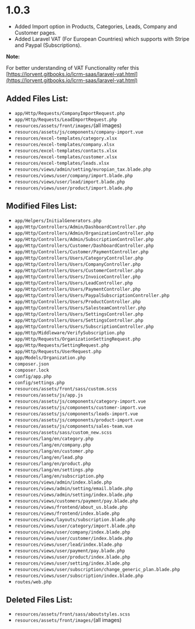 # 1.0.3

* Added Import option in Products, Categories, Leads, Company and Customer pages.
* Added Laravel VAT \(For European Countries\) which supports with Stripe and Paypal \(Subscriptions\).

**Note:**

For better understanding of VAT Functionality refer this [https://lorvent.gitbooks.io/lcrm-saas/laravel-vat.html](https://lorvent.gitbooks.io/lcrm-saas/laravel-vat.html)

## Added Files List:

* `app/Http/Requests/CompanyImportRequest.php`
* `app/Http/Requests/LeadImportRequest.php`
* `resources/assets/front/images/`\(all images\)
* `resources/assets/js/components/company-import.vue`
* `resources/excel-templates/category.xlsx`
* `resources/excel-templates/company.xlsx`
* `resources/excel-templates/contacts.xlsx`
* `resources/excel-templates/customer.xlsx`
* `resources/excel-templates/leads.xlsx`
* `resources/views/admin/setting/europian_tax.blade.php`
* `resources/views/user/company/import.blade.php`
* `resources/views/user/lead/import.blade.php`
* `resources/views/user/product/import.blade.php`

## Modified Files List:

* `app/Helpers/InitialGenerators.php`
* `app/Http/Controllers/Admin/DashboardController.php`
* `app/Http/Controllers/Admin/OrganizationController.php`
* `app/Http/Controllers/Admin/SubscriptionController.php`
* `app/Http/Controllers/Customer/DashboardController.php`
* `app/Http/Controllers/Customer/PaymentController.php`
* `app/Http/Controllers/Users/CategoryController.php`
* `app/Http/Controllers/Users/CompanyController.php`
* `app/Http/Controllers/Users/CustomerController.php`
* `app/Http/Controllers/Users/InvoiceController.php`
* `app/Http/Controllers/Users/LeadController.php`
* `app/Http/Controllers/Users/PaymentController.php`
* `app/Http/Controllers/Users/PaypalSubscriptionController.php`
* `app/Http/Controllers/Users/ProductController.php`
* `app/Http/Controllers/Users/SalesteamController.php`
* `app/Http/Controllers/Users/SettingsController.php`
* `app/Http/Controllers/Users/SettingsController.php`
* `app/Http/Controllers/Users/SubscriptionController.php`
* `app/Http/Middleware/VerifySubscription.php`
* `app/Http/Requests/OrganizationSettingRequest.php`
* `app/Http/Requests/SettingRequest.php`
* `app/Http/Requests/UserRequest.php`
* `app/Models/Organization.php`
* `composer.json`
* `composer.lock`
* `config/app.php`
* `config/settings.php`
* `resources/assets/front/sass/custom.scss`
* `resources/assets/js/app.js`
* `resources/assets/js/components/category-import.vue`
* `resources/assets/js/components/customer-import.vue`
* `resources/assets/js/components/leads-import.vue`
* `resources/assets/js/components/product-import.vue`
* `resources/assets/js/components/sales-team.vue`
* `resources/assets/sass/custom_new.scss`
* `resources/lang/en/category.php`
* `resources/lang/en/company.php`
* `resources/lang/en/customer.php`
* `resources/lang/en/lead.php`
* `resources/lang/en/product.php`
* `resources/lang/en/settings.php`
* `resources/lang/en/subscription.php`
* `resources/views/admin/index.blade.php`
* `resources/views/admin/setting/email.blade.php`
* `resources/views/admin/setting/index.blade.php`
* `resources/views/customers/payment/pay.blade.php`
* `resources/views/frontend/about_us.blade.php`
* `resources/views/frontend/index.blade.php`
* `resources/views/layouts/subscription.blade.php`
* `resources/views/user/category/import.blade.php`
* `resources/views/user/company/index.blade.php`
* `resources/views/user/customer/index.blade.php`
* `resources/views/user/lead/index.blade.php`
* `resources/views/user/payment/pay.blade.php`
* `resources/views/user/product/index.blade.php`
* `resources/views/user/setting/index.blade.php`
* `resources/views/user/subscription/change_generic_plan.blade.php`
* `resources/views/user/subscription/index.blade.php`
* `routes/web.php`

## Deleted **Files List:**

* `resources/assets/front/sass/aboutstyles.scss`
* `resources/assets/front/images/`\(all images\)

